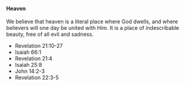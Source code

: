 #### Heaven

We believe that heaven is a literal place where God dwells, and where believers will one day be united with Him. It is a place of indescribable beauty, free of all evil and sadness.

* Revelation 21:10-27
* Isaiah 66:1
* Revelation 21:4
* Isaiah 25:8
* John 14:2-3
* Revelation 22:3-5
